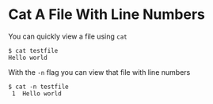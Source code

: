 # Cat A File With Line Numbers

You can quickly view a file using `cat`

```
$ cat testfile 
Hello world
```

With the `-n` flag you can view that file with line numbers

```
$ cat -n testfile
 1  Hello world
```
